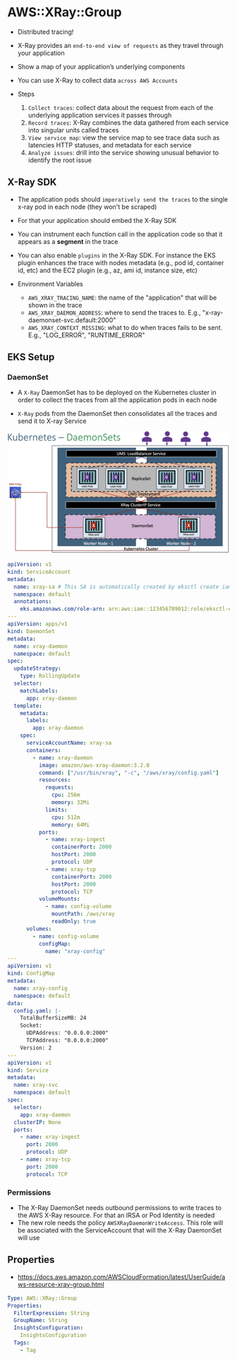# AWS::XRay::Group

- Distributed tracing!
- X-Ray provides an `end-to-end view of requests` as they travel through your application
- Show a map of your application’s underlying components
- You can use X-Ray to collect data `across AWS Accounts`

- Steps
  1. `Collect traces`: collect data about the request from each of the underlying application services it passes through
  1. `Record traces`: X-Ray combines the data gathered from each service into singular units called traces
  1. `View service map`: view the service map to see trace data such as latencies HTTP statuses, and metadata for each service
  1. `Analyze issues`: drill into the service showing unusual behavior to identify the root issue

## X-Ray SDK

- The application pods should `imperatively send the traces` to the single x-ray pod in each node (they won't be scraped)
- For that your application should embed the X-Ray SDK
- You can instrument each function call in the application code so that it appears as a **segment** in the trace
- You can also enable `plugins` in the X-Ray SDK. For instance the EKS plugin enhances the trace with nodes metadata (e.g., pod id, container id, etc) and the EC2 plugin (e.g., az, ami id, instance size, etc)

- Environment Variables
  - `AWS_XRAY_TRACING_NAME`: the name of the "application" that will be shown in the trace
  - `AWS_XRAY_DAEMON_ADDRESS`: where to send the traces to. E.g., "x-ray-daemonset-svc.default:2000"
  - `AWS_XRAY_CONTEXT_MISSING`: what to do when traces fails to be sent. E.g., "LOG_ERROR", "RUNTIME_ERROR"

## EKS Setup

### DaemonSet

- A `X-Ray` DaemonSet has to be deployed on the Kubernetes cluster in order to collect the traces from all the application pods in each node

- `X-Ray` pods from the DaemonSet then consolidates all the traces and send it to X-ray Service

![X-Ray on Kubernetes](.images/x-ray-kubernetes.png)

```yaml
apiVersion: v1
kind: ServiceAccount
metadata:
  name: xray-sa # This SA is automatically created by eksctl create iamserviceaccount
  namespace: default
  annotations:
    eks.amazonaws.com/role-arn: arn:aws:iam::123456789012:role/eksctl-eksdemo1-addon-iamserviceaccount-defa-Role1-VR2R60B6MMDV
---
apiVersion: apps/v1
kind: DaemonSet
metadata:
  name: xray-daemon
  namespace: default
spec:
  updateStrategy:
    type: RollingUpdate
  selector:
    matchLabels:
      app: xray-daemon
  template:
    metadata:
      labels:
        app: xray-daemon
    spec:
      serviceAccountName: xray-sa
      containers:
        - name: xray-daemon
          image: amazon/aws-xray-daemon:3.2.0
          command: ["/usr/bin/xray", "-c", "/aws/xray/config.yaml"]
          resources:
            requests:
              cpu: 256m
              memory: 32Mi
            limits:
              cpu: 512m
              memory: 64Mi
          ports:
            - name: xray-ingest
              containerPort: 2000
              hostPort: 2000
              protocol: UDP
            - name: xray-tcp
              containerPort: 2000
              hostPort: 2000
              protocol: TCP
          volumeMounts:
            - name: config-volume
              mountPath: /aws/xray
              readOnly: true
      volumes:
        - name: config-volume
          configMap:
            name: "xray-config"
---
apiVersion: v1
kind: ConfigMap
metadata:
  name: xray-config
  namespace: default
data:
  config.yaml: |-
    TotalBufferSizeMB: 24
    Socket:
      UDPAddress: "0.0.0.0:2000"
      TCPAddress: "0.0.0.0:2000"
    Version: 2
---
apiVersion: v1
kind: Service
metadata:
  name: xray-svc
  namespace: default
spec:
  selector:
    app: xray-daemon
  clusterIP: None
  ports:
    - name: xray-ingest
      port: 2000
      protocol: UDP
    - name: xray-tcp
      port: 2000
      protocol: TCP
```

### Permissions

- The X-Ray DaemonSet needs outbound permissions to write traces to the AWS X-Ray resource. For that an IRSA or Pod Identity is needed
- The new role needs the policy `AWSXRayDaemonWriteAccess`. This role will be associated with the ServiceAccount that will the X-Ray DaemonSet will use

## Properties

- <https://docs.aws.amazon.com/AWSCloudFormation/latest/UserGuide/aws-resource-xray-group.html>

```yaml
Type: AWS::XRay::Group
Properties:
  FilterExpression: String
  GroupName: String
  InsightsConfiguration:
    InsightsConfiguration
  Tags:
    - Tag
```
